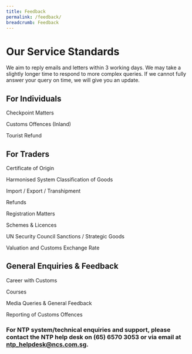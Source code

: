 ```yaml
---
title: Feedback
permalink: /feedback/
breadcrumb: Feedback
---
```


# Our Service Standards

We aim to reply emails and letters within 3 working days. We may take a slightly longer time to respond to more complex queries. If we cannot fully answer your query on time, we will give you an update.

## For Individuals

Checkpoint Matters

Customs Offences (Inland)

Tourist Refund


## For Traders

Certificate of Origin

Harmonised System Classification of Goods

Import / Export / Transhipment

Refunds

Registration Matters

Schemes & Licences

UN Security Council Sanctions / Strategic Goods

Valuation and Customs Exchange Rate


## General Enquiries & Feedback

Career with Customs

Courses

Media Queries & General Feedback

Reporting of Customs Offences

### For NTP system/technical enquiries and support, please contact the NTP help desk on (65) 6570 3053 or via email at ntp_helpdesk@ncs.com.sg.
